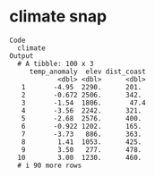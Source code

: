 # climate snap

    Code
      climate
    Output
      # A tibble: 100 x 3
         temp_anomaly  elev dist_coast
                <dbl> <dbl>      <dbl>
       1       -4.95  2290.      201. 
       2       -0.672 2506.      342. 
       3       -1.54  1806.       47.4
       4       -3.56  2242.      321. 
       5       -2.68  2576.      400. 
       6       -0.922 1202.      165. 
       7       -3.73   886.      363. 
       8        1.41  1053.      425. 
       9        3.50   277.      478. 
      10        3.00  1230.      460. 
      # i 90 more rows

